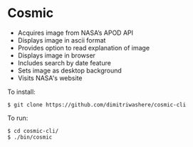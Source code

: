 # Cosmic

- Acquires image from NASA’s APOD API
- Displays image in ascii format
- Provides option to read explanation of image
- Displays image in browser
- Includes search by date feature
- Sets image as desktop background
- Visits NASA's website


To install:

    $ git clone https://github.com/dimitriwashere/cosmic-cli

To run:

    $ cd cosmic-cli/
    $ ./bin/cosmic
